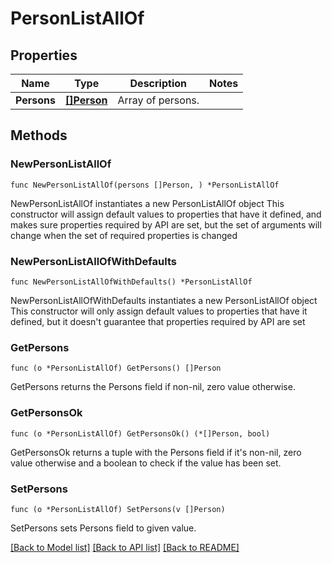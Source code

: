# PersonListAllOf

## Properties

Name | Type | Description | Notes
------------ | ------------- | ------------- | -------------
**Persons** | [**[]Person**](Person.md) | Array of persons. | 

## Methods

### NewPersonListAllOf

`func NewPersonListAllOf(persons []Person, ) *PersonListAllOf`

NewPersonListAllOf instantiates a new PersonListAllOf object
This constructor will assign default values to properties that have it defined,
and makes sure properties required by API are set, but the set of arguments
will change when the set of required properties is changed

### NewPersonListAllOfWithDefaults

`func NewPersonListAllOfWithDefaults() *PersonListAllOf`

NewPersonListAllOfWithDefaults instantiates a new PersonListAllOf object
This constructor will only assign default values to properties that have it defined,
but it doesn't guarantee that properties required by API are set

### GetPersons

`func (o *PersonListAllOf) GetPersons() []Person`

GetPersons returns the Persons field if non-nil, zero value otherwise.

### GetPersonsOk

`func (o *PersonListAllOf) GetPersonsOk() (*[]Person, bool)`

GetPersonsOk returns a tuple with the Persons field if it's non-nil, zero value otherwise
and a boolean to check if the value has been set.

### SetPersons

`func (o *PersonListAllOf) SetPersons(v []Person)`

SetPersons sets Persons field to given value.



[[Back to Model list]](../../README.md#documentation-for-models) [[Back to API list]](../../README.md#documentation-for-api-endpoints) [[Back to README]](../../README.md)


